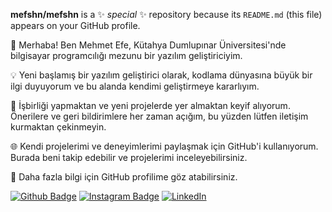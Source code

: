 **mefshn/mefshn** is a ✨ _special_ ✨ repository because its `README.md` (this file) appears on your GitHub profile.

👋 Merhaba! Ben Mehmet Efe, Kütahya Dumlupınar Üniversitesi'nde bilgisayar programcılığı mezunu bir yazılım geliştiriciyim. 

💡 Yeni başlamış bir yazılım geliştirici olarak, kodlama dünyasına büyük bir ilgi duyuyorum ve bu alanda kendimi geliştirmeye kararlıyım.

🚀 İşbirliği yapmaktan ve yeni projelerde yer almaktan keyif alıyorum. Önerilere ve geri bildirimlere her zaman açığım, bu yüzden lütfen iletişim kurmaktan çekinmeyin.

🌐 Kendi projelerimi ve deneyimlerimi paylaşmak için GitHub'i kullanıyorum. Burada beni takip edebilir ve projelerimi inceleyebilirsiniz.

🔗 Daha fazla bilgi için GitHub profilime göz atabilirsiniz.

[![Github Badge](https://img.shields.io/badge/-Github-000?style=quare&labelColor=000&logo=Github&logoColor=white&link=link)](link) 
[![Instagram Badge](https://img.shields.io/badge/-Instagram-C13584?style=flat-quare&labelColor=C13584&logo=instagram&logoColor=white&link=link)](https://www.instagram.com/mefshn/) 
[![LinkedIn](https://img.shields.io/badge/-Medium-757575?style=flat-quare&labelColor=757575&logo=Medium&logoColor=white&link=link)](https://www.linkedin.com/in/mehmet-efe-%C5%9Fahin-947705256/) 
